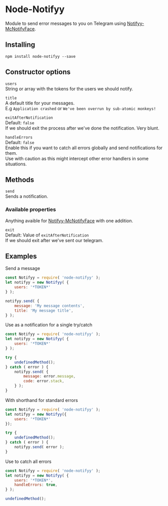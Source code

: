 # Node-Notifyy

Module to send error messages to you on Telegram using [Notifyy-McNotifyFace](http://notifyy-mcnotifyface.herokuapp.com/).

## Installing

```zh
npm install node-notifyy --save
```

## Constructor options
`users`  
String or array with the tokens for the users we should notify.

`title`   
A default title for your messages.  
E.g `Application crashed` or `We've been overrun by sub-atomic monkeys!`

`exitAfterNotification`  
Default: `false`  
If we should exit the process after we've done the notification. Very blunt.    

`handleErrors`  
Default: `false`  
Enable this if you want to catch all errors globally and send notifications for them.  
Use with caution as this might intercept other error handlers in some situations.

## Methods

`send`  
Sends a notification.
### Available properties
Anything avaible for [Notifyy-McNotifyFace](https://github.com/kokarn/notifyy-mcnotifyface#available-parameters) with one addition.  

`exit`  
Default: Value of `exitAfterNotification`  
If we should exit after we've sent our telegram.


## Examples

Send a message

```javascript
const Notifyy = require( 'node-notifyy' );
let notifyy = new Notifyy( {
    users: '*TOKEN*'
} );

notifyy.send( {
    message: 'My message contents',
    title: 'My message title',
} );
```

Use as a notification for a single try/catch

```javascript
const Notifyy = require( 'node-notifyy' );
let notifyy = new Notifyy( {
    users: '*TOKEN*'
} );

try {
    undefinedMethod();
} catch ( error ) {
    notifyy.send( {
        message: error.message,
        code: error.stack,
    } );
}
```

With shorthand for standard errors

```javascript
const Notifyy = require( 'node-notifyy' );
let notifyy = new Notifyy({
    users: '*TOKEN*'
});

try {
    undefinedMethod();
} catch ( error ) {
    notifyy.send( error );
}
```

Use to catch all errors

```javascript
const Notifyy = require( 'node-notifyy' );
let notifyy = new Notifyy( {
    users: '*TOKEN*',
    handleErrors: true,
} );

undefinedMethod();
```
